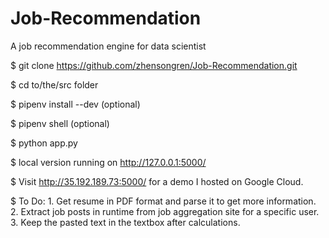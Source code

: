 # Job-Recommendation
A job recommendation engine for data scientist

$ git clone https://github.com/zhensongren/Job-Recommendation.git

$ cd to/the/src folder

$ pipenv install --dev (optional)

$ pipenv shell (optional)

$ python app.py

$ local version running on http://127.0.0.1:5000/

$ Visit http://35.192.189.73:5000/ for a demo I hosted on Google Cloud.

$ To Do:
	1. Get resume in PDF format and parse it to get more information. 
	2. Extract job posts in runtime from job aggregation site for a specific user.
	3. Keep the pasted text in the textbox after calculations.

